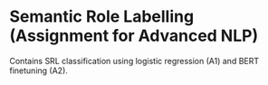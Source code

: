 # Semantic Role Labelling (Assignment for Advanced NLP)

Contains SRL classification using logistic regression (A1) and BERT finetuning (A2).
